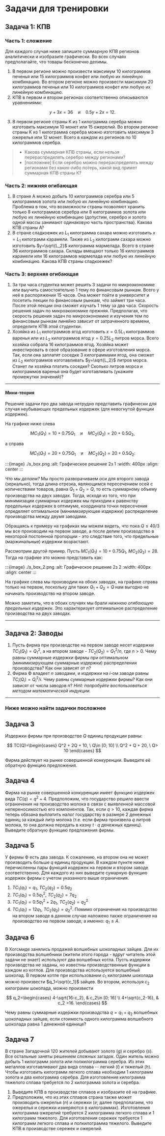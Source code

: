 # Задачи для тренировки

## Задача 1: КПВ

### Часть 1: сложение

Для каждого случая ниже запишите суммарную КПВ регионов аналитически и изобразите графически. Во всех случаях предполагайте, что товары бесконечно делимы.

1. В первом регионе можно произвести максимум 10 килограммов печенья или 15 килограммов конфет или любую их линейную комбинацию. Во втором регионе можно произвести максимум 20 килограммов печенья или 10 килограммов конфет или любую их линейную комбинацию.
2. КПВ в первом и втором регионах соответственно описываются уравнениями:

$$
y+3x=36 \quad \text{и} \quad 0.5y+2x=12.
$$

3. В первом регионе страны К из 1 килограмма серебра можно изготовить максимум 10 монет или 15 ожерелий. Во втором регионе страны К из 1 килограмма серебра можно изготовить максимум 3 ожерелья или 12 монет. Всего в каждом из регионов по 10 килограммов серебра. 
> * Какова суммарная КПВ страны, если нельзя перераспределять серебро между регионами? 
> * [посложнее] Если серебро можно перераспределять между регионами без каких-либо потерь, какой вид примет суммарная КПВ страны К?

### Часть 2: нижняя огибающая

1. В стране А можно добыть 10 килограммов серебра или 5 килограммов золота или любую их линейную комбинацию. Проблема в том, что возможности страны позволяют хранить только 8 килограммов серебра или 8 килограммов золота или любую их линейную комбинацию (допустим, серебро и золото одной массы занимают одинаковую часть пространства). Какова КПВ страны А?
2. В стране сладкоежек из $L_1$ килограмма сахара можно изготовить $x=L_1$ килограмм карамели. Также из $L_2$ килограмм сахара можно изготовить $y=\sqrt{L_2}$ килограмма мармелада. Всего в стране 36 килограммов сахара. Склады вмещают только 16 килограммов карамели или 16 килограммов мармелада или любую их линейную комбинацию. Какова КПВ страны сладкоежек?

### Часть 3: верхняя огибающая

1. За три часа студентка может решить 3 задачи по микроэкономике или выучить самостоятельно 1 тему по финансовым рынкам. Всего у неё в распоряжении 15 часов. Она может пойти в университет и посетить лекции по финансовым рынкам, что займет три часа. После этой лекции она сможет изучать 1 тему за два часа. Скорость решения задач по микроэкономике прежняя. Предполагая, что скорость решения задач по микроэкономике и изучения тем по финансовым рынкам линейно зависит от затраченного времени, определите КПВ этой студентки.
2. Хозяйка из $L_1$ килограммов ягод изготовить $x=0.5L_1$ килограммов варенья или из $L_2$ килограммов ягод $y=0.25L_2$ литров морса. Всего хозяйка собрала 16 килограммов ягод. Хозяйка может инвестировать в своё образование в сфере изготовления морса. Так, если она заплатит соседке 3 килограммами ягод, она сможет из $L_2$ килограммов изготавливать $y=\sqrt{L_2}$ литров морса. Станет ли хозяйка платить соседке? Сколько литров морса и килограммов варенья она будет изготавливать (укажите промежутки значений)?

---
#### Мини-теория

Решение задачи про два завода нетрудно представить графически для случая неубывающих предельных издержек (для невогнутой функции издержек).

На графике ниже слева 

$$
MC_1(Q_1)=10+0.75Q_1 \quad \text{и} \quad MC_2(Q_2)=20+0.5Q_2,
$$

а справа

$$
MC_1(Q_1)=20+0.75Q_1 \quad \text{и} \quad MC_2(Q_2)=20+0.5Q_2:
$$

:::{image} ./s_box.png
:alt: Графическое решение 2з 1
:width: 400px
:align: center
:::

*Что мы делаем?* Мы просто разворачиваем оси для второго завода (зеркально), тогда длина отрезка, являющимся пересечением осей с количествами товаров, равна $Q_1+Q_2=Q$, то есть суммарному объему производства на двух заводах. Тогда, исходя из того, что при минимизации суммарных издержек мы приходим к равенству предельных издержек в оптимуме, координата точки пересечения определяет оптимальное (минимизирующее издержки) распределение производства между двумя заводами.

Обращаясь к примеру на графиках мы можем видеть, что пока $Q\leqslant 40/3$ мы все производим на первом заводе, а после делим производство в некоторой постоянной пропорции - это следствие того, что предельные (маржинальные) издержки возрастают.

Рассмотрим другой пример. Пусть $MC_1(Q_1)=10+0.75Q_1$, $MC_2(Q_2)=28$. Тогда на графике это можно представить как:

:::{image} ./s_box_2.png
:alt: Графическое решение 2з 2
:width: 400px
:align: center
:::

На графике слева мы производим на обоих заводах, на графике справа только на первом, поскольку для таких $Q_1+Q_2=Q$ нам выгодно не начинать производство на втором заводе.

Можно заметить, что в обоих случаях мы брали *нижнюю огибающую предельных издержек*. Это характеризует оптимальное распределение производства на двух заводах.

---

## Задача 2: Заводы

1. Пусть фирма при производстве на первом заводе несет издержки $TC_1(Q_1)=Q_1^2$, а на втором заводе - $TC_2(Q_2)=Q_1^2/n$, где $n>0$. Чему равны суммарные издержки фирмы при оптимальном (минимизирующем суммарные издержки) распределении производства? Как они зависят от $n$?
2. Фирма Ф владеет $n$ заводами, и издержки на $i$-ом заводе равны $TC_i(Q_i)=Q_i^2/i$. Чему равны суммарные издержки фирмы? Как они зависят от числа заводов $n$? *Hint: попробуйте воспользоваться методом математической индукции.*

---
### Ниже можно найти задачки посложнее

## Задача 3

Издержки фирмы при производстве $Q$ единиц продукции равны:

$$
TC(Q)=\begin{cases}
    Q^2 + 2Q + 10, \ Q\in [0; 10] \\
    Q^2 + Q + 20, \ Q> 10  
\end{cases}
$$

Фирма действует на рынке совершенной конкуренции. Выведите её обратную функцию предложения.

## Задача 4

Фирма на рынке совершенной конкуренции имеет функцию издержек вида $TC(q)=q^2+4$. Предположим, что государство решило ввести ограничения на производство молока в связи с выявленной массовой непереносимостью его компонентов. Так, если $q>10$,  каждая фирма теперь обязана выплатить налог государству в размере $2$ денежных единиц за каждый литр молока (т.е. если фирма произвела $q$ литров молока, то она должна передать в казну $t\cdot q$ денежных единиц). Выведите обратную функцию предложения фирмы.

## Задача 5

У фирмы Ф есть два завода. К сожалению, на втором она не может производить больше $q$ единиц продукции. В каждом пункте ниже перечисленны пары функций издержек на первом и втором заводе соответственно. Для каждого из них выведите сумарную функцию издержек фирмы с учетом указанного выше ограничения.

1. $TC_1(q_1)=q_1, \ TC_2(q_2)=0.5q_2$
2. $TC_1(q_1)=0.5q_1^2, \ TC_2(q_2)=7q_2$
3. $TC_1(q_1)=0.5q_1^2+2q_1, \ TC_2(q_2)=q_2^2$
4. $TC_1(q_1)=12q_1$, $TC_2(q_2)=q_2^2$. Помимо ограничения на производство на втором заводе в данном случае наложено также ограничение на производство на первом заводе, а именно: $q_1\leqslant A$.

## Задача 6

В Хогсмиде занялись продажей волшебных шоколадных зайцев. Для их производства волшебники (жители этого города - вдруг читатель этой задачи не знает) используют два волшебных котла. Пусть издержки производства не заданы, но известны производственные функции в каждом из котлов. Для производства используется волшебный шоколад. В первом котле при использовании $c_1$ килограмм шоколада можно произвести $q_1=\sqrt{c_1}$ зайцев. Во втором, используя $c_2$ килограмм шоколада, можно произвести

$$
q_2=\begin{cases}
    4-\sqrt{16-c_2}, & c_2\in [0; 16] \\
    4+\sqrt{c_2-16}, & c_2 >16.
\end{cases}
$$

Чему равны суммарные издержки производства $q=q_1+q_2$ волшебных шоколадных зайцев, если стоимость одного килограмма волшебного шоколада равна 1 денежной единице?

## Задача 7

В стране Загадочной 120 жителей добывают золото ($g$) и серебро ($s$). Все остальные заняты решением сложных загадок. Один житель можно добыть 1 килограмм золота или полкилограмма серебра. Из этих металлов изготавливают два вида сплава -- легкий ($l$) и тяжелый ($h$). Чтобы изготовить килограмм легкого сплава необходим 1 килограмм золота и два килограмма серебра. Для изготовления килограмма тяжелого сплава требуется по 2 килограмма золота и серебра.

1. Выведите КПВ в производстве сплавов и изобразите её на графике.
2. Предположим, что из этих сплавов страна также может производить ожерелья ($n$) и сережки ($e$; далее предполагаем, что ожерелья и сережки измеряются в килограммах). Изготовления килограмма ожерелий требуется 2 килограмма легкого сплава и 1 килограмм тяжелого. Для изготовления сережек требуется 1 килограмм легкого сплава и полкилограмма тяжелого. Выведите КПВ в производстве сережек и ожерелий.